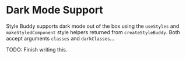 # Dark Mode Support

Style Buddy supports dark mode out of the box using the `useStyles` and `makeStyledComponent` style helpers returned from `createStyleBuddy`. Both accept arguments `classes` and `darkClasses`...

TODO: Finish writing this.
